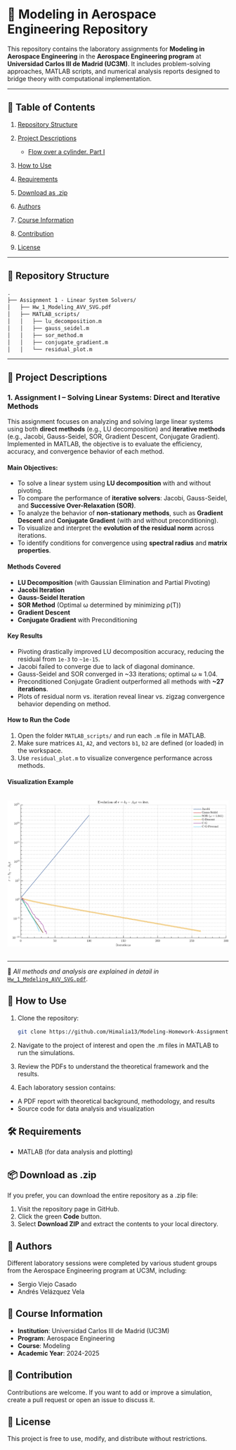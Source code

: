 # 🧠 Modeling in Aerospace Engineering Repository

This repository contains the laboratory assignments for **Modeling in Aerospace Engineering** in the **Aerospace Engineering program** at **Universidad Carlos III de Madrid (UC3M)**. It includes problem-solving approaches, MATLAB scripts, and numerical analysis reports designed to bridge theory with computational implementation.

---

## 📑 Table of Contents
1. [Repository Structure](#-repository-structure)
2. [Project Descriptions](#-project-descriptions)
   - [Flow over a cylinder. Part I](#1-flow-over-a-cylinder-part-i-numerical-analysis-with-ansys-fluent)

3. [How to Use](#-how-to-use)
4. [Requirements](#%EF%B8%8F-requirements)
5. [Download as .zip](#-download-as-zip)
6. [Authors](#-authors)
7. [Course Information](#-course-information)
8. [Contribution](#-contribution)
9. [License](#-license)

---

## 📁 Repository Structure

```
.
├── Assignment 1 - Linear System Solvers/
│   ├── Hw_1_Modeling_AVV_SVG.pdf
│   ├── MATLAB_scripts/
│   │   ├── lu_decomposition.m
│   │   ├── gauss_seidel.m
│   │   ├── sor_method.m
│   │   ├── conjugate_gradient.m
│   │   └── residual_plot.m
```

---

## 📂 Project Descriptions

### 1. Assignment I – Solving Linear Systems: Direct and Iterative Methods

This assignment focuses on analyzing and solving large linear systems using both **direct methods** (e.g., LU decomposition) and **iterative methods** (e.g., Jacobi, Gauss-Seidel, SOR, Gradient Descent, Conjugate Gradient). Implemented in MATLAB, the objective is to evaluate the efficiency, accuracy, and convergence behavior of each method.

#### Main Objectives:

- To solve a linear system using **LU decomposition** with and without pivoting.
- To compare the performance of **iterative solvers**: Jacobi, Gauss-Seidel, and **Successive Over-Relaxation (SOR)**.
- To analyze the behavior of **non-stationary methods**, such as **Gradient Descent** and **Conjugate Gradient** (with and without preconditioning).
- To visualize and interpret the **evolution of the residual norm** across iterations.
- To identify conditions for convergence using **spectral radius** and **matrix properties**.

#### Methods Covered

- **LU Decomposition** (with Gaussian Elimination and Partial Pivoting)
- **Jacobi Iteration**
- **Gauss-Seidel Iteration**
- **SOR Method** (Optimal ω determined by minimizing ρ(T))
- **Gradient Descent**
- **Conjugate Gradient** with Preconditioning

#### Key Results

- Pivoting drastically improved LU decomposition accuracy, reducing the residual from `1e-3` to `~1e-15`.
- Jacobi failed to converge due to lack of diagonal dominance.
- Gauss-Seidel and SOR converged in ~33 iterations; optimal ω ≈ 1.04.
- Preconditioned Conjugate Gradient outperformed all methods with **~27 iterations**.
- Plots of residual norm vs. iteration reveal linear vs. zigzag convergence behavior depending on method.

#### How to Run the Code

1. Open the folder `MATLAB_scripts/` and run each `.m` file in MATLAB.
2. Make sure matrices `A1`, `A2`, and vectors `b1`, `b2` are defined (or loaded) in the workspace.
3. Use `residual_plot.m` to visualize convergence performance across methods.

#### Visualization Example

<p align="center">
  <img src="repo_img/1.png" alt="Residual Plot" style="margin-top: 16px; margin-bottom: 16px;" />
</p>

---

📌 *All methods and analysis are explained in detail in* [`Hw_1_Modeling_AVV_SVG.pdf`](Assignment%201%20-%20Linear%20System%20Solvers/Hw_1_Modeling_AVV_SVG.pdf).


## 🚀 How to Use
1. Clone the repository:
   ```bash
   git clone https://github.com/Himalia13/Modeling-Homework-Assignments-from-Aerospace-Engineering-UC3M
   ```
2. Navigate to the project of interest and open the .m files in MATLAB to run the simulations.

3. Review the PDFs to understand the theoretical framework and the results.

4. Each laboratory session contains:
- A PDF report with theoretical background, methodology, and results
- Source code for data analysis and visualization


## 🛠️ Requirements

- MATLAB (for data analysis and plotting)

## 📦 Download as .zip
If you prefer, you can download the entire repository as a .zip file:

1. Visit the repository page in GitHub.
2. Click the green **Code** button.
3. Select **Download ZIP** and extract the contents to your local directory.


## 👥 Authors

Different laboratory sessions were completed by various student groups from the Aerospace Engineering program at UC3M, including:
- Sergio Viejo Casado
- Andrés Velázquez Vela


## 📘 Course Information

- **Institution**: Universidad Carlos III de Madrid (UC3M)
- **Program**: Aerospace Engineering
- **Course**: Modeling
- **Academic Year**: 2024-2025

## 🤝 Contribution
Contributions are welcome. If you want to add or improve a simulation, create a pull request or open an issue to discuss it.

## 📄 License
This project is free to use, modify, and distribute without restrictions.


